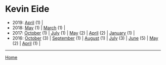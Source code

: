 # Kevin Eide

  * 2019: 
      [April](./kevin-eide-2019-04.md) (1) | 
  * 2018: 
      [May](./kevin-eide-2018-05.md) (1) | 
      [March](./kevin-eide-2018-03.md) (1) | 
  * 2017: 
      [October](./kevin-eide-2017-10.md) (1) | 
      [July](./kevin-eide-2017-07.md) (1) | 
      [May](./kevin-eide-2017-05.md) (2) | 
      [April](./kevin-eide-2017-04.md) (2) | 
      [January](./kevin-eide-2017-01.md) (1) | 
  * 2016: 
      [October](./kevin-eide-2016-10.md) (3) | 
      [September](./kevin-eide-2016-09.md) (1) | 
      [August](./kevin-eide-2016-08.md) (1) | 
      [July](./kevin-eide-2016-07.md) (3) | 
      [June](./kevin-eide-2016-06.md) (5) | 
      [May](./kevin-eide-2016-05.md) (2) | 
      [April](./kevin-eide-2016-04.md) (1) | 

----

[Home](../)
